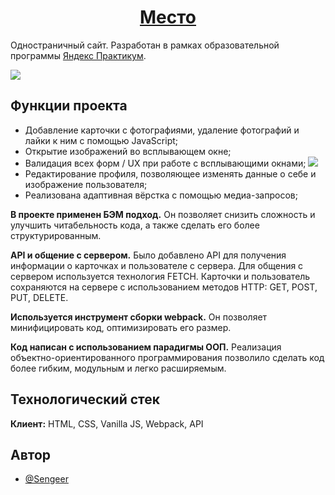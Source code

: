 <h1 align="center"><a href="https://sengeer.github.io/mesto/" target="_blank">Место</a></h1>

Одностраничный сайт. Разработан в рамках образовательной программы [Яндекс Практикум](https://practicum.yandex.ru/).

![](https://downloader.disk.yandex.ru/preview/7c8a9ff5a94d66ed8d50a8a8e1ac9d6d937af9383dbd3cea0c326c30a7a22bab/649b3315/OnU8PwdCPm5OqDvecoYFzLgiU64Eqnvy-NZmnm-0Ur8G9pF66yWEfHhBGbMmgjLTd_nqM1ubGPI80Wvb8Eqbog%3D%3D?uid=0&filename=2023-06-27_17-55-54.png&disposition=inline&hash=&limit=0&content_type=image%2Fpng&owner_uid=0&tknv=v2&size=2048x2048)

## Функции проекта

- Добавление карточки с фотографиями, удаление фотографий и лайки к ним с помощью JavaScript;
- Открытие изображений во всплывающем окне;
- Валидация всех форм / UX при работе с всплывающими окнами;
![](https://downloader.disk.yandex.ru/preview/5439b089b1b6d232a33170a46e0fd8afc8596e592bd736985c10b796fab49d98/649b3926/Y6xZ7uiQSsOuMZN3l40ACLu398tV4t0lclfC6neitOa31t84KB0q634Puc1zZSEZmmwgzCSnn9RuHGq8_t8x2Q%3D%3D?uid=0&filename=123.png&disposition=inline&hash=&limit=0&content_type=image%2Fpng&owner_uid=0&tknv=v2&size=2048x2048)
- Редактирование профиля, позволяющее изменять данные о себе и изображение пользователя;
- Реализована адаптивная вёрстка с помощью медиа-запросов;

**В проекте применен БЭМ подход.** Он позволяет снизить сложность и улучшить читабельность кода, а также сделать его более структурированным.

**API и общение с сервером.** Было добавлено API для получения информации о карточках и пользователе с сервера. Для общения с сервером используется технология FETCH. Карточки и пользователь сохраняются на сервере с использованием методов HTTP: GET, POST, PUT, DELETE.

**Используется инструмент сборки webpack.** Он позволяет минифицировать код, оптимизировать его размер.

**Код написан с использованием парадигмы ООП.** Реализация объектно-ориентированного программирования позволило сделать код более гибким, модульным и легко расширяемым.
## Технологический стек

**Клиент:** HTML, CSS, Vanilla JS, Webpack, API



## Автор

- [@Sengeer](https://vk.com/sergey.polenov/)

